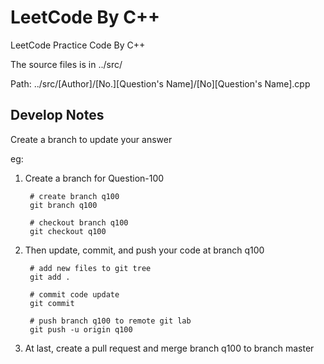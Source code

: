 # LeetCode By C++

LeetCode Practice Code By C++

The source files is in ../src/

Path: ../src/[Author]/[No.][Question's Name]/[No][Question's Name].cpp

## Develop Notes

Create a branch to update your answer

eg:
1. Create a branch for Question-100
    
        # create branch q100
        git branch q100

        # checkout branch q100
        git checkout q100

2. Then update, commit, and push your code at branch q100
    
        # add new files to git tree
        git add .

        # commit code update
        git commit
        
        # push branch q100 to remote git lab
        git push -u origin q100

3. At last, create a pull request and merge branch q100 to branch master
